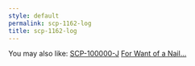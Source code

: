 ```yaml
---
style: default
permalink: scp-1162-log
title: scp-1162-log
---
```

You may also like:
[SCP-100000-J](http://scp-wiki.net/scp-100000-j)
[For Want of a Nail...](http://scp-wiki.net/for-want-of-a-nail)